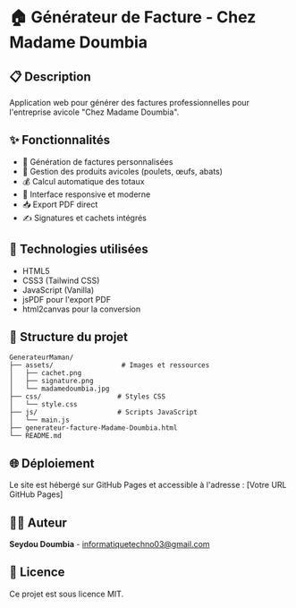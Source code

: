 # 🏠 Générateur de Facture - Chez Madame Doumbia

## 📋 Description
Application web pour générer des factures professionnelles pour l'entreprise avicole "Chez Madame Doumbia". 

## ✨ Fonctionnalités
- 📄 Génération de factures personnalisées
- 🥚 Gestion des produits avicoles (poulets, œufs, abats)
- 💰 Calcul automatique des totaux
- 📱 Interface responsive et moderne
- 📥 Export PDF direct
- ✍️ Signatures et cachets intégrés

## 🚀 Technologies utilisées
- HTML5
- CSS3 (Tailwind CSS)
- JavaScript (Vanilla)
- jsPDF pour l'export PDF
- html2canvas pour la conversion

## 📁 Structure du projet
```
GenerateurMaman/
├── assets/                 # Images et ressources
│   ├── cachet.png
│   ├── signature.png
│   └── madamedoumbia.jpg
├── css/                   # Styles CSS
│   └── style.css
├── js/                    # Scripts JavaScript
│   └── main.js
├── generateur-facture-Madame-Doumbia.html
└── README.md
```

## 🌐 Déploiement
Le site est hébergé sur GitHub Pages et accessible à l'adresse : [Votre URL GitHub Pages]

## 👨‍💻 Auteur
**Seydou Doumbia** - informatiquetechno03@gmail.com

## 📄 Licence
Ce projet est sous licence MIT.
